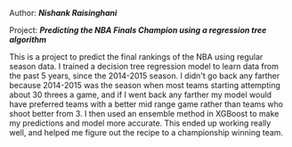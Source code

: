 Author: ***Nishank Raisinghani***

Project: ***Predicting the NBA Finals Champion using a regression tree algorithm***

This is a project to predict the final rankings of the NBA using regular season data. I trained a decision tree regression model to learn data from the past 5 years, since the 2014-2015 season. I didn't go back any farther because 2014-2015 was the season when most teams starting attempting about 30 threes a game, and if I went back any farther my model would have preferred teams with a better mid range game rather than teams who shoot better from 3. I then used an ensemble method in XGBoost to make my predictions and model more accurate. This ended up working really well, and helped me figure out the recipe to a championship winning team.